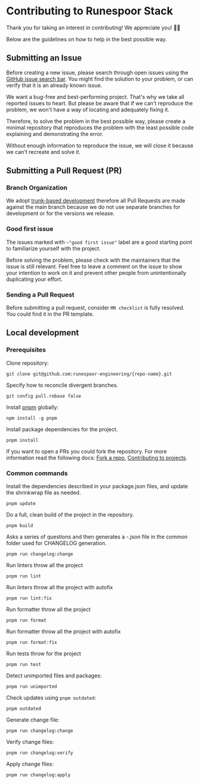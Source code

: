 # Contributing to Runespoor Stack

Thank you for taking an interest in contributing! We appreciate you! 🫶🏽

Below are the guidelines on how to help in the best possible way.

## Submitting an Issue

Before creating a new issue, please search through open issues using the
[GitHub issue search bar](https://docs.github.com/en/issues/tracking-your-work-with-issues/filtering-and-searching-issues-and-pull-requests).
You might find the solution to your problem, or can verify that it is an already known issue.

We want a bug-free and best-performing project. That's why we take all reported issues to heart. But please be aware
that if we can't reproduce the problem, we won't have a way of locating and adequately fixing it.

Therefore, to solve the problem in the best possible way, please create a minimal repository that reproduces the
problem with the least possible code explaining and demonstrating the error.

Without enough information to reproduce the issue, we will close it because we can't recreate and solve it.

## Submitting a Pull Request (PR)

### Branch Organization

We adopt [trunk-based development](https://trunkbaseddevelopment.com/) therefore all Pull Requests are made against the
main branch because we do not use separate branches for development or for the versions we release.

### Good first issue

The issues marked with `~"good first issue"` label are a good starting point to familiarize yourself with the project.

Before solving the problem, please check with the maintainers that the issue is still relevant. Feel free to leave a
comment on the issue to show your intention to work on it and prevent other people from unintentionally duplicating
your effort.

### Sending a Pull Request

Before submitting a pull request, consider `MR checklist` is fully resolved. You could find it in the PR template.

## Local development

### Prerequisites

Clone repository:

```shell
git clone git@github.com:runespoor-engineering/{repo-name}.git
```

Specify how to reconcile divergent branches.

```shell
git config pull.rebase false
```

Install [pnpm](https://pnpm.io/) globally:

```shell
npm install -g pnpm
```

Install package dependencies for the project.

```shell
pnpm install
```

If you want to open a PRs you could fork the repository. For more information read the following docs:
[Fork a repo](https://docs.github.com/en/get-started/quickstart/fork-a-repo),
[Contributing to projects](https://docs.github.com/en/get-started/quickstart/contributing-to-projects).

### Common commands

Install the dependencies described in your package.json files, and update the shrinkwrap file as needed.

```shell
pnpm update
```

Do a full, clean build of the project in the repository.

```shell
pnpm build
```

Asks a series of questions and then generates a <branchname>-<timestamp>.json file in the common folder used for CHANGELOG generation.

```shell
pnpm run changelog:change
```

Run linters throw all the project

```shell
pnpm run lint
```

Run linters throw all the project with autofix

```shell
pnpm run lint:fix
```

Run formatter throw all the project

```shell
pnpm run format
```

Run formatter throw all the project with autofix

```shell
pnpm run format:fix
```

Run tests throw for the project

```shell
pnpm run test
```

Detect unimported files and packages:

```shell
pnpm run unimported
```

Check updates using `pnpm outdated`:

```shell
pnpm outdated
```

Generate change file:

```shell
pnpm run changelog:change
```

Verify change files:

```shell
pnpm run changelog:verify
```

Apply change files:

```shell
pnpm run changelog:apply
```

<!-- ## Conventional commits

We are using the [conventional commits](https://www.conventionalcommits.org/en/v1.0.0/) in this repo. To automate this
process we have integrated the [commitlint](https://github.com/conventional-changelog/commitlint) to check if your
commit messages meet the conventional commit format. -->

<!-- Running the `commit` command would ask you a few questions to generate the commit message following the next rules of
`@commitlint/config-conventional`. [Read more.](https://github.com/conventional-changelog/commitlint/tree/master/@commitlint/config-conventional). -->

